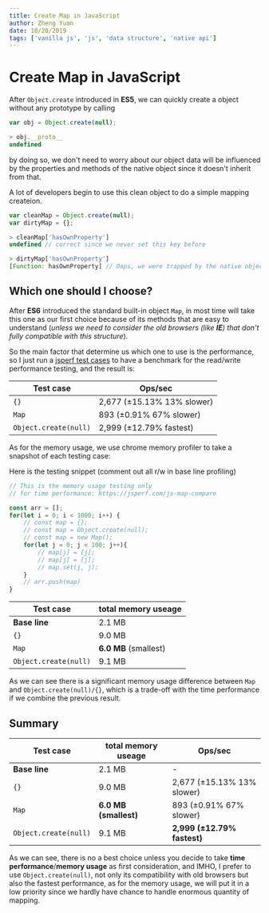 ```yaml
---
title: Create Map in JavaScript
author: Zheng Yuan
date: 10/20/2019
tags: ['vanilla js', 'js', 'data structure', 'native api']
---
```


Create Map in JavaScript
============

After `Object.create` introduced in **ES5**, we can quickly create a object without any prototype by calling 
~~~javascript
var obj = Object.create(null);

> obj.__proto__
undefined
~~~

by doing so, we don't need to worry about our object data will be influenced by the properties and methods of the native object since it doesn't inherit from that.

A lot of developers begin to use this clean object to do a simple mapping createion. 

~~~javascript
var cleanMap = Object.create(null);
var dirtyMap = {};

> cleanMap['hasOwnProperty']
undefined // correct since we never set this key before

> dirtyMap['hasOwnProperty']
[Function: hasOwnProperty] // Oops, we were trapped by the native object property API
~~~

Which one should I choose?
-------

After **ES6** introduced the standard built-in object `Map`, in most time will take this one as our first choice because of its methods that are easy to understand (*unless we need to consider the old browsers (like **IE**) that don't fully compatible with this structure*).

So the main factor that determine us which one to use is the performance, so I just run a [jsperf test cases](https://jsperf.com/js-map-compare) to have a benchmark for the read/write performance testing, and the result is:

Test case | Ops/sec
----------| --------
`{}`   | 2,677 (±15.13% 13% slower)
`Map` | 893 (±0.91% 67% slower)
`Object.create(null)` | 2,999 (±12.79% fastest)

As for the memory usage, we use chrome memory profiler to take a snapshot of each testing case:

Here is the testing snippet (comment out all r/w in base line profiling)
~~~javascript
// This is the memory usage testing only
// for time performance: https://jsperf.com/js-map-compare

const arr = [];
for(let i = 0; i < 1000; i++) {
    // const map = {};
    // const map = Object.create(null);
    // const map = new Map();
    for(let j = 0; j < 100; j++){
        // map[j] = [j];
        // map[j] = [j];
        // map.set(j, j);
    }
    // arr.push(map)
}
~~~

Test case | total memory useage
----------| --------
**Base line** | 2.1 MB
`{}`   | 9.0 MB
`Map` | **6.0 MB** (smallest)
`Object.create(null)` | 9.1 MB

As we can see there is a significant memory usage difference between `Map` and `Object.create(null)/{}`, which is a trade-off with the time performance if we combine the previous result.

Summary
----------
Test case | total memory useage | Ops/sec
----------| -------- | --------
**Base line** | 2.1 MB | -
`{}`   | 9.0 MB | 2,677 (±15.13% 13% slower)
`Map` | **6.0 MB (smallest)** | 893 (±0.91% 67% slower)
`Object.create(null)` | 9.1 MB | **2,999 (±12.79% fastest)**

As we can see, there is no a best choice unless you decide to take **time performance**/**memory usage** as first consideration, and IMHO, I prefer to use `Object.create(null)`, not only its compatibility with old browsers but also the fastest performance, as for the memory usage, we will put it in a low priority since we hardly have chance to handle enormous quantity of mapping.

